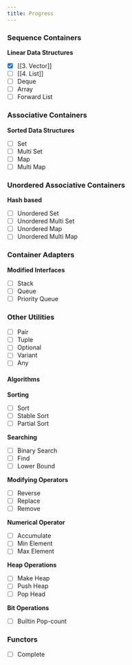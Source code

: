 ```yaml
---
title: Progress
---
```


### **Sequence Containers**

**Linear Data Structures**

- [x] [[3. Vector]]
- [ ] [[4. List]]
- [ ] Deque
- [ ] Array
- [ ] Forward List

### **Associative Containers**

**Sorted Data Structures**

- [ ] Set
- [ ] Multi Set
- [ ] Map
- [ ] Multi Map

### **Unordered Associative Containers**

**Hash based**

- [ ] Unordered Set
- [ ] Unordered Multi Set
- [ ] Unordered Map
- [ ] Unordered Multi Map

### **Container Adapters**

**Modified Interfaces**

- [ ] Stack
- [ ] Queue
- [ ] Priority Queue

### **Other Utilities**

- [ ] Pair
- [ ] Tuple
- [ ] Optional
- [ ] Variant
- [ ] Any

#### **Algorithms**

**Sorting**

- [ ] Sort
- [ ] Stable Sort
- [ ] Partial Sort

**Searching**

- [ ] Binary Search
- [ ] Find
- [ ] Lower Bound

**Modifying Operators**

- [ ] Reverse
- [ ] Replace
- [ ] Remove

**Numerical Operator**

- [ ] Accumulate
- [ ] Min Element
- [ ] Max Element

**Heap Operations**

- [ ] Make Heap
- [ ] Push Heap
- [ ] Pop Head

**Bit Operations**

- [ ] Builtin Pop-count

### **Functors**

- [ ] Complete
